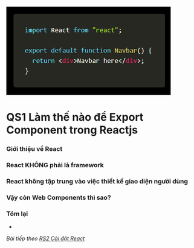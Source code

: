 ![Create-HTML-1](images/export.png)

# QS1 Làm thế nào để Export Component trong Reactjs

### Giới thiệu về React


### React KHÔNG phải là framework



### React không tập trung vào việc thiết kế giao diện người dùng 



### Vậy còn Web Components thì sao?



### Tóm lại

- 


*Bài tiếp theo [RS2 Cài đặt React](/lesson/session/session_002_react_setup.md)*
